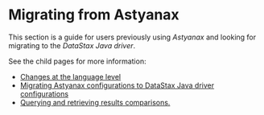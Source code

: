 # Migrating from Astyanax

This section is a guide for users previously using *Astyanax* and looking for
migrating to the *DataStax Java driver*.

See the child pages for more information:

* [Changes at the language level](language_level_changes/)
* [Migrating Astyanax configurations to DataStax Java driver configurations](configuration/)
* [Querying and retrieving results comparisons.](queries_and_results/)
